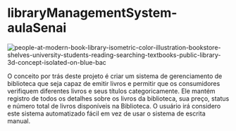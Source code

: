 # libraryManagementSystem-aulaSenai


![people-at-modern-book-library-isometric-color-illustration-bookstore-shelves-university-students-reading-searching-textbooks-public-library-3d-concept-isolated-on-blue-bac](https://github.com/EduardoVitorInocencio/libraryManagementSystem-aulaSenai/assets/136349773/124e0bfc-56cd-4472-bb53-e43e4ca7841c)

O conceito por trás deste projeto é criar um sistema de gerenciamento de biblioteca que seja
capaz de emitir livros e permitir que os consumidores verifiquem diferentes livros e seus títulos
categoricamente. Ele mantém registro de todos os detalhes sobre os livros da biblioteca, sua
preço, status e número total de livros disponíveis na Biblioteca. O usuário irá
considero este sistema automatizado fácil em vez de usar o sistema de escrita manual.
